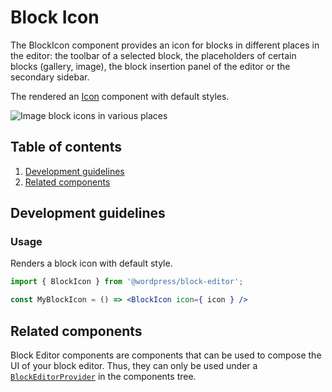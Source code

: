 # Block Icon

The BlockIcon component provides an icon for blocks in different places in the editor: the toolbar of a selected block, the placeholders of certain blocks (gallery, image), the block insertion panel of the editor or the secondary sidebar.

The rendered an [Icon](https://github.com/WordPress/gutenberg/tree/HEAD/packages/components/src/icon) component with default styles.

![Image block icons in various places](https://make.wordpress.org/core/files/2020/08/image-block-icons-in-various-places.png)

## Table of contents

1. [Development guidelines](#development-guidelines)
2. [Related components](#related-components)


## Development guidelines

### Usage

Renders a block icon with default style.

```jsx
import { BlockIcon } from '@wordpress/block-editor';

const MyBlockIcon = () => <BlockIcon icon={ icon } />
```

## Related components

Block Editor components are components that can be used to compose the UI of your block editor. Thus, they can only be used under a [`BlockEditorProvider`](https://github.com/WordPress/gutenberg/blob/HEAD/packages/block-editor/src/components/provider/README.md) in the components tree.
